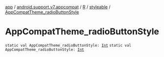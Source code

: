 [app](../../../index.md) / [android.support.v7.appcompat](../../index.md) / [R](../index.md) / [styleable](index.md) / [AppCompatTheme_radioButtonStyle](./-app-compat-theme_radio-button-style.md)

# AppCompatTheme_radioButtonStyle

`static val AppCompatTheme_radioButtonStyle: `[`Int`](https://kotlinlang.org/api/latest/jvm/stdlib/kotlin/-int/index.html)
`static val AppCompatTheme_radioButtonStyle: `[`Int`](https://kotlinlang.org/api/latest/jvm/stdlib/kotlin/-int/index.html)